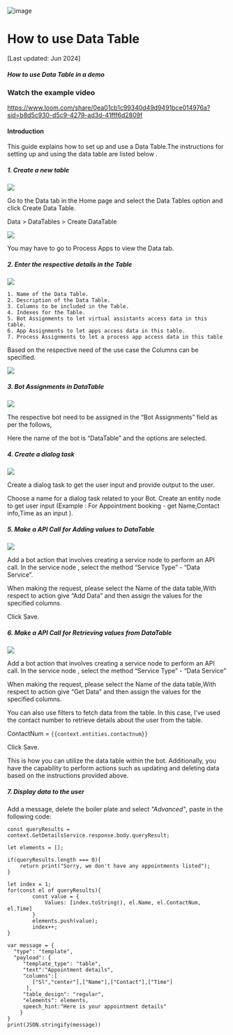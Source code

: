 ![image](../assets/kore-logo.png)
# How to use Data Table

[Last updated: Jun 2024]

##### How to use Data Table in a demo
### Watch the example video
https://www.loom.com/share/0ea01cb1c99340d49d9491bce014976a?sid=b8d5c930-d5c9-4279-ad3d-41fff6d2809f

#### Introduction

This guide explains how to set up and use a Data Table.The instructions for setting up and using the data table are listed below .

##### 1. Create a new table

![](./assets/image7.png)

Go to the Data tab in the Home page and select the Data Tables option and click Create Data Table.

Data > DataTables > Create DataTable

![](./assets/image6.png)

You may have to go to Process Apps to view the Data tab. 

##### 2. Enter the respective details in the Table

![](./assets/image9.png)

    1. Name of the Data Table.
    2. Description of the Data Table.
    3. Columns to be included in the Table.
    4. Indexes for the Table.
    5. Bot Assignments to let virtual assistants access data in this table.
    6. App Assignments to let apps access data in this table.
    7. Process Assignments to let a process app access data in this table

Based on the respective need of the use case the Columns can be specified.

![](./assets/image8.png)

##### 3. Bot Assignments in DataTable  
![](./assets/image2.png)

The respective bot need to be assigned in the “Bot Assignments” field as per the follows,

Here the name of the bot is “DataTable” and the options are selected. 

##### 4. Create a dialog task 
![](./assets/image1.png)

Create a dialog task to get the user input and provide output to the user.

Choose a name for a dialog task related to your Bot. Create an entity node to get user input (Example : For Appointment booking -  get Name,Contact info,Time as an input ).

##### 5. Make a API Call for Adding values to DataTable
![](./assets/image4.png)

Add a bot action that involves creating a service node to perform an API call. In the service node , select the method “Service Type” - “Data Service”.

When making the request, please select the Name of the data table,With respect to action give “Add Data” and then assign the values for the specified columns.

Click Save.

##### 6. Make a API Call for Retrieving values from DataTable

![](./assets/image3.png)

Add a bot action that involves creating a service node to perform an API call. In the service node , select the method “Service Type” - “Data Service”

When making the request, please select the Name of the data table,With respect to action give “Get Data” and then assign the values for the specified columns.

You can also use filters to fetch data from the table. In this case, I've used the contact number to retrieve details about the user from the table.

ContactNum = `{{context.entities.contactnum}}`

Click Save.

This is how you can utilize the data table within the bot. Additionally, you have the capability to perform actions such as updating and deleting data based on the instructions provided above.

##### 7. Display data to the user

Add a message, delete the boiler plate and select *"Advanced"*, paste in the following code:
```
const queryResults = context.GetDetailsService.response.body.queryResult;

let elements = [];

if(queryResults.length === 0){
    return print("Sorry, we don't have any appointments listed");
}

let index = 1;
for(const el of queryResults){
        const value = {
            Values: [index.toString(), el.Name, el.ContactNum, el.Time]
        }
        elements.push(value);
        index++;
}

var message = {
  "type": "template",
  "payload": {
     "template_type": "table",
     "text":"Appointment details",
     "columns":[
        ["Sl","center"],["Name"],["Contact"],["Time"]
      ],
     "table_design": "regular",
     "elements": elements,
     speech_hint:"Here is your appointment details"
    }
}
print(JSON.stringify(message))

```
